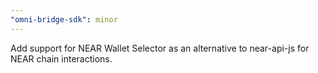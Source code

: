 ```yaml
---
"omni-bridge-sdk": minor
---
```


Add support for NEAR Wallet Selector as an alternative to near-api-js for NEAR chain interactions.
